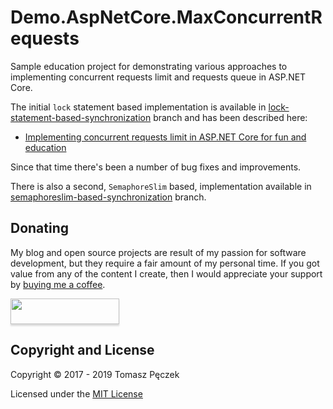 # Demo.AspNetCore.MaxConcurrentRequests

Sample education project for demonstrating various approaches to implementing concurrent requests limit and requests queue in ASP.NET Core.

The initial `lock` statement based implementation is available in [lock-statement-based-synchronization](https://github.com/tpeczek/Demo.AspNetCore.MaxConcurrentRequests/tree/lock-statement-based-synchronization) branch and has been described here:

- [Implementing concurrent requests limit in ASP.NET Core for fun and education](http://www.tpeczek.com/2017/08/implementing-concurrent-requests-limit.html)

Since that time there's been a number of bug fixes and improvements.

There is also a second, `SemaphoreSlim` based, implementation available in [semaphoreslim-based-synchronization](https://github.com/tpeczek/Demo.AspNetCore.MaxConcurrentRequests/tree/semaphoreslim-based-synchronization) branch.

## Donating

My blog and open source projects are result of my passion for software development, but they require a fair amount of my personal time. If you got value from any of the content I create, then I would appreciate your support by [buying me a coffee](https://www.buymeacoffee.com/tpeczek).

<a href="https://www.buymeacoffee.com/tpeczek"><img src="https://www.buymeacoffee.com/assets/img/custom_images/black_img.png" style="height: 41px !important;width: 174px !important;box-shadow: 0px 3px 2px 0px rgba(190, 190, 190, 0.5) !important;-webkit-box-shadow: 0px 3px 2px 0px rgba(190, 190, 190, 0.5) !important;"  target="_blank"></a>

## Copyright and License

Copyright © 2017 - 2019 Tomasz Pęczek

Licensed under the [MIT License](https://github.com/tpeczek/Demo.AspNetCore.MaxConcurrentRequests/blob/master/LICENSE.md)